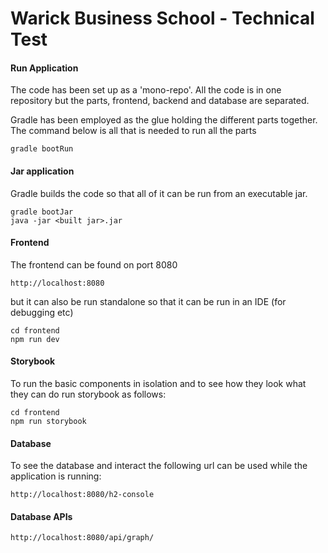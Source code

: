 # Warick Business School - Technical Test


#### Run Application

The code has been set up as a 'mono-repo'. All the code is in one repository but the parts, frontend, backend and database are separated.

Gradle has been employed as the glue holding the different parts together. The command below is all that is needed to run all the parts

```
gradle bootRun
```
#### Jar application

Gradle builds the code so that all of it can be run from an executable jar.

```
gradle bootJar
java -jar <built jar>.jar
```

#### Frontend

The frontend can be found on port 8080
```
http://localhost:8080
```
but it can also be run standalone so that it can be run in an IDE (for debugging etc)

```
cd frontend
npm run dev
```

#### Storybook

To run the basic components in isolation and to see how they look what they can do run storybook as follows:
```
cd frontend
npm run storybook
```

#### Database

To see the database and interact the following url can be used while the application is running:
```
http://localhost:8080/h2-console
```

#### Database APIs
```
http://localhost:8080/api/graph/
```

